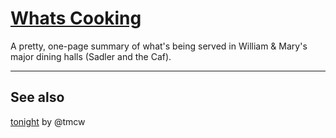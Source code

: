 # [Whats Cooking](https://watscookin.herokuapp.com/)

A pretty, one-page summary of what's being served in William & Mary's major dining halls (Sadler and the Caf).

---
## See also
[tonight](https://github.com/tmcw/tonight) by @tmcw
